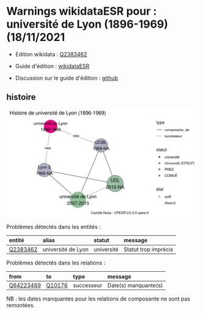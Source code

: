 Warnings wikidataESR pour : université de Lyon (1896-1969)(18/11/2021
================

- Edition wikidata : [Q2383462](https://www.wikidata.org/wiki/Q2383462)
- Guide d'édition : [wikidataESR](https://github.com/cpesr/wikidataESR/)

- Discussion sur le guide d'édition : [github](https://github.com/cpesr/wikidataESR/issues)



## histoire 

![Graphique non généré](Q2383462-histoire.png) 

Problèmes détectés dans les entités :

|entité                                             |alias              |statut     |message              |
|:--------------------------------------------------|:------------------|:----------|:--------------------|
|[Q2383462](https://www.wikidata.org/wiki/Q2383462) |université de Lyon |université |Statut trop imprécis |

Problèmes détectés dans les relations :

|from                                                 |to                                             |type       |message              |
|:----------------------------------------------------|:----------------------------------------------|:----------|:--------------------|
|[Q64223469](https://www.wikidata.org/wiki/Q64223469) |[Q10176](https://www.wikidata.org/wiki/Q10176) |successeur |Date(s) manquante(s) |

NB : les dates manquantes pour les relations de composante ne sont pas remontées. 

